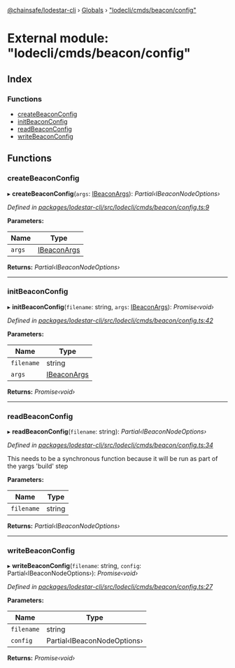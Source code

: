 [@chainsafe/lodestar-cli](../README.md) › [Globals](../globals.md) › ["lodecli/cmds/beacon/config"](_lodecli_cmds_beacon_config_.md)

# External module: "lodecli/cmds/beacon/config"

## Index

### Functions

* [createBeaconConfig](_lodecli_cmds_beacon_config_.md#createbeaconconfig)
* [initBeaconConfig](_lodecli_cmds_beacon_config_.md#initbeaconconfig)
* [readBeaconConfig](_lodecli_cmds_beacon_config_.md#readbeaconconfig)
* [writeBeaconConfig](_lodecli_cmds_beacon_config_.md#writebeaconconfig)

## Functions

###  createBeaconConfig

▸ **createBeaconConfig**(`args`: [IBeaconArgs](../interfaces/_lodecli_cmds_beacon_options_index_.ibeaconargs.md)): *Partial‹IBeaconNodeOptions›*

*Defined in [packages/lodestar-cli/src/lodecli/cmds/beacon/config.ts:9](https://github.com/ChainSafe/lodestar/blob/34417abad/packages/lodestar-cli/src/lodecli/cmds/beacon/config.ts#L9)*

**Parameters:**

Name | Type |
------ | ------ |
`args` | [IBeaconArgs](../interfaces/_lodecli_cmds_beacon_options_index_.ibeaconargs.md) |

**Returns:** *Partial‹IBeaconNodeOptions›*

___

###  initBeaconConfig

▸ **initBeaconConfig**(`filename`: string, `args`: [IBeaconArgs](../interfaces/_lodecli_cmds_beacon_options_index_.ibeaconargs.md)): *Promise‹void›*

*Defined in [packages/lodestar-cli/src/lodecli/cmds/beacon/config.ts:42](https://github.com/ChainSafe/lodestar/blob/34417abad/packages/lodestar-cli/src/lodecli/cmds/beacon/config.ts#L42)*

**Parameters:**

Name | Type |
------ | ------ |
`filename` | string |
`args` | [IBeaconArgs](../interfaces/_lodecli_cmds_beacon_options_index_.ibeaconargs.md) |

**Returns:** *Promise‹void›*

___

###  readBeaconConfig

▸ **readBeaconConfig**(`filename`: string): *Partial‹IBeaconNodeOptions›*

*Defined in [packages/lodestar-cli/src/lodecli/cmds/beacon/config.ts:34](https://github.com/ChainSafe/lodestar/blob/34417abad/packages/lodestar-cli/src/lodecli/cmds/beacon/config.ts#L34)*

This needs to be a synchronous function because it will be run as part of the yargs 'build' step

**Parameters:**

Name | Type |
------ | ------ |
`filename` | string |

**Returns:** *Partial‹IBeaconNodeOptions›*

___

###  writeBeaconConfig

▸ **writeBeaconConfig**(`filename`: string, `config`: Partial‹IBeaconNodeOptions›): *Promise‹void›*

*Defined in [packages/lodestar-cli/src/lodecli/cmds/beacon/config.ts:27](https://github.com/ChainSafe/lodestar/blob/34417abad/packages/lodestar-cli/src/lodecli/cmds/beacon/config.ts#L27)*

**Parameters:**

Name | Type |
------ | ------ |
`filename` | string |
`config` | Partial‹IBeaconNodeOptions› |

**Returns:** *Promise‹void›*
